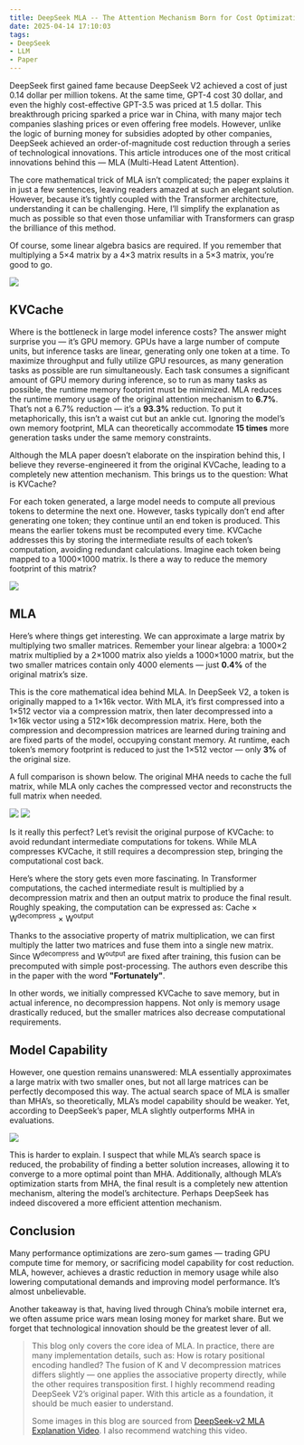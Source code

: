 ```yaml
---
title: DeepSeek MLA -- The Attention Mechanism Born for Cost Optimization
date: 2025-04-14 17:10:03
tags:
- DeepSeek
- LLM
- Paper
---
```

DeepSeek first gained fame because DeepSeek V2 achieved a cost of just 0.14 dollar per million tokens. At the same time, GPT-4 cost 30 dollar, and even the highly cost-effective GPT-3.5 was priced at 1.5 dollar. This breakthrough pricing sparked a price war in China, with many major tech companies slashing prices or even offering free models. However, unlike the logic of burning money for subsidies adopted by other companies, DeepSeek achieved an order-of-magnitude cost reduction through a series of technological innovations. This article introduces one of the most critical innovations behind this — MLA (Multi-Head Latent Attention).

The core mathematical trick of MLA isn’t complicated; the paper explains it in just a few sentences, leaving readers amazed at such an elegant solution. However, because it’s tightly coupled with the Transformer architecture, understanding it can be challenging. Here, I’ll simplify the explanation as much as possible so that even those unfamiliar with Transformers can grasp the brilliance of this method.

Of course, some linear algebra basics are required. If you remember that multiplying a 5×4 matrix by a 4×3 matrix results in a 5×3 matrix, you’re good to go.

![](../images/20250414233740.png)

## KVCache

Where is the bottleneck in large model inference costs? The answer might surprise you — it’s GPU memory. GPUs have a large number of compute units, but inference tasks are linear, generating only one token at a time. To maximize throughput and fully utilize GPU resources, as many generation tasks as possible are run simultaneously. Each task consumes a significant amount of GPU memory during inference, so to run as many tasks as possible, the runtime memory footprint must be minimized. MLA reduces the runtime memory usage of the original attention mechanism to **6.7%**. That’s not a 6.7% reduction — it’s a **93.3%** reduction. To put it metaphorically, this isn’t a waist cut but an ankle cut. Ignoring the model’s own memory footprint, MLA can theoretically accommodate **15 times** more generation tasks under the same memory constraints.

Although the MLA paper doesn’t elaborate on the inspiration behind this, I believe they reverse-engineered it from the original KVCache, leading to a completely new attention mechanism. This brings us to the question: What is KVCache?

For each token generated, a large model needs to compute all previous tokens to determine the next one. However, tasks typically don’t end after generating one token; they continue until an end token is produced. This means the earlier tokens must be recomputed every time. KVCache addresses this by storing the intermediate results of each token’s computation, avoiding redundant calculations. Imagine each token being mapped to a 1000×1000 matrix. Is there a way to reduce the memory footprint of this matrix?

![](../images/20250414234534.png)

## MLA
Here’s where things get interesting. We can approximate a large matrix by multiplying two smaller matrices. Remember your linear algebra: a 1000×2 matrix multiplied by a 2×1000 matrix also yields a 1000×1000 matrix, but the two smaller matrices contain only 4000 elements — just **0.4%** of the original matrix’s size.

This is the core mathematical idea behind MLA. In DeepSeek V2, a token is originally mapped to a 1×16k vector. With MLA, it’s first compressed into a 1×512 vector via a compression matrix, then later decompressed into a 1×16k vector using a 512×16k decompression matrix. Here, both the compression and decompression matrices are learned during training and are fixed parts of the model, occupying constant memory. At runtime, each token’s memory footprint is reduced to just the 1×512 vector — only **3%** of the original size.

A full comparison is shown below. The original MHA needs to cache the full matrix, while MLA only caches the compressed vector and reconstructs the full matrix when needed.

![](../images/20250415000024.png)
![](../images/20250414235538.png)

Is it really this perfect? Let’s revisit the original purpose of KVCache: to avoid redundant intermediate computations for tokens. While MLA compresses KVCache, it still requires a decompression step, bringing the computational cost back.

Here’s where the story gets even more fascinating. In Transformer computations, the cached intermediate result is multiplied by a decompression matrix and then an output matrix to produce the final result. Roughly speaking, the computation can be expressed as: Cache × W<sup>decompress</sup> × W<sup>output</sup>

Thanks to the associative property of matrix multiplication, we can first multiply the latter two matrices and fuse them into a single new matrix. Since W<sup>decompress</sup> and W<sup>output</sup> are fixed after training, this fusion can be precomputed with simple post-processing. The authors even describe this in the paper with the word **"Fortunately"**.

In other words, we initially compressed KVCache to save memory, but in actual inference, no decompression happens. Not only is memory usage drastically reduced, but the smaller matrices also decrease computational requirements.

## Model Capability

However, one question remains unanswered: MLA essentially approximates a large matrix with two smaller ones, but not all large matrices can be perfectly decomposed this way. The actual search space of MLA is smaller than MHA’s, so theoretically, MLA’s model capability should be weaker. Yet, according to DeepSeek’s paper, MLA slightly outperforms MHA in evaluations.

![](../images/20250415003909.png)

This is harder to explain. I suspect that while MLA’s search space is reduced, the probability of finding a better solution increases, allowing it to converge to a more optimal point than MHA. Additionally, although MLA’s optimization starts from MHA, the final result is a completely new attention mechanism, altering the model’s architecture. Perhaps DeepSeek has indeed discovered a more efficient attention mechanism.

## Conclusion

Many performance optimizations are zero-sum games — trading GPU compute time for memory, or sacrificing model capability for cost reduction. MLA, however, achieves a drastic reduction in memory usage while also lowering computational demands and improving model performance. It’s almost unbelievable.

Another takeaway is that, having lived through China’s mobile internet era, we often assume price wars mean losing money for market share. But we forget that technological innovation should be the greatest lever of all.

> This blog only covers the core idea of MLA. In practice, there are many implementation details, such as: How is rotary positional encoding handled? The fusion of K and V decompression matrices differs slightly — one applies the associative property directly, while the other requires transposition first. I highly recommend reading DeepSeek V2’s original paper. With this article as a foundation, it should be much easier to understand.
>
> Some images in this blog are sourced from [DeepSeek-v2 MLA Explanation Video](https://www.bilibili.com/video/BV1BYXRYWEMj/). I also recommend watching this video.